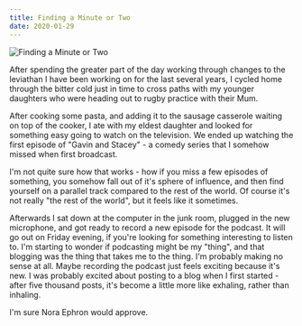 ```yaml
---
title: Finding a Minute or Two
date: 2020-01-29
---
```


![Finding a Minute or Two](https://source.unsplash.com/hopX_jpVtRM/1600x900)

After spending the greater part of the day working through changes to the leviathan I have been working on for the last several years, I cycled home through the bitter cold just in time to cross paths with my younger daughters who were heading out to rugby practice with their Mum.

After cooking some pasta, and adding it to the sausage casserole waiting on top of the cooker, I ate with my eldest daughter and looked for something easy going to watch on the television. We ended up watching the first episode of "Gavin and Stacey" - a comedy series that I somehow missed when first broadcast.

I'm not quite sure how that works - how if you miss a few episodes of something, you somehow fall out of it's sphere of influence, and then find yourself on a parallel track compared to the rest of the world. Of course it's not really "the rest of the world", but it feels like it sometimes.

Afterwards I sat down at the computer in the junk room, plugged in the new microphone, and got ready to record a new episode for the podcast. It will go out on Friday evening, if you're looking for something interesting to listen to. I'm starting to wonder if podcasting might be my "thing", and that blogging was the thing that takes me to the thing. I'm probably making no sense at all. Maybe recording the podcast just feels exciting because it's new. I was probably excited about posting to a blog when I first started - after five thousand posts, it's become a little more like exhaling, rather than inhaling.

I'm sure Nora Ephron would approve.
